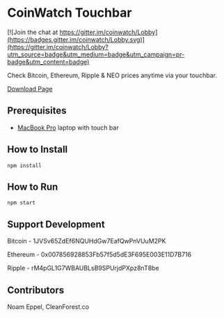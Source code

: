 # CoinWatch Touchbar

[![Join the chat at https://gitter.im/coinwatch/Lobby](https://badges.gitter.im/coinwatch/Lobby.svg)](https://gitter.im/coinwatch/Lobby?utm_source=badge&utm_medium=badge&utm_campaign=pr-badge&utm_content=badge)

Check Bitcoin, Ethereum, Ripple & NEO prices anytime via your touchbar.

[Download Page](https://github.com/andrewrd/coinwatch/releases)

## Prerequisites

* [MacBook Pro](http://www.apple.com/macbook-pro/) laptop with touch bar

## How to Install

    npm install

## How to Run

    npm start

## Support Development

Bitcoin - 1JVSv65ZdEf6NQUHdGw7EafQwPnVUuM2PK

Ethereum - 0x007856928853Fb57f5d5dE3F695E003E11D7B716

Ripple - rM4pGL1G7WBAUBLsB9SPUrjdPXpz8nT8be

## Contributors
Noam Eppel, CleanForest.co
